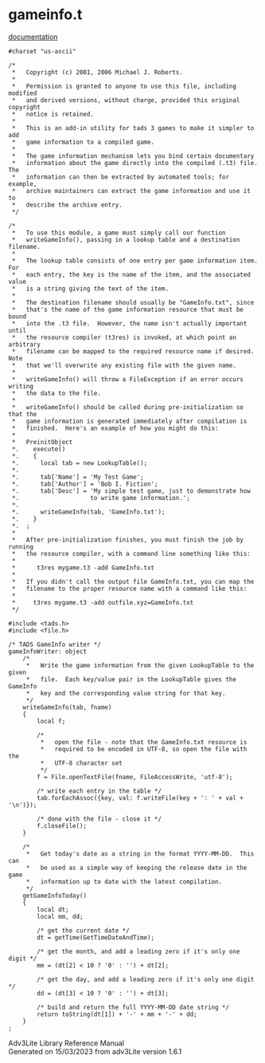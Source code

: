 ---
---
# gameinfo.t

[documentation](../file/gameinfo.t.html)

    #charset "us-ascii"

    /* 
     *   Copyright (c) 2001, 2006 Michael J. Roberts.
     *   
     *   Permission is granted to anyone to use this file, including modified
     *   and derived versions, without charge, provided this original copyright
     *   notice is retained.  
     *   
     *   This is an add-in utility for tads 3 games to make it simpler to add
     *   game information to a compiled game.  
     *   
     *   The game information mechanism lets you bind certain documentary
     *   information about the game directly into the compiled (.t3) file.  The
     *   information can then be extracted by automated tools; for example,
     *   archive maintainers can extract the game information and use it to
     *   describe the archive entry.  
     */

    /*   
     *   To use this module, a game must simply call our function
     *   writeGameInfo(), passing in a lookup table and a destination filename.
     *   
     *   The lookup table consists of one entry per game information item.  For
     *   each entry, the key is the name of the item, and the associated value
     *   is a string giving the text of the item.
     *   
     *   The destination filename should usually be "GameInfo.txt", since
     *   that's the name of the game information resource that must be bound
     *   into the .t3 file.  However, the name isn't actually important until
     *   the resource compiler (t3res) is invoked, at which point an arbitrary
     *   filename can be mapped to the required resource name if desired.  Note
     *   that we'll overwrite any existing file with the given name.
     *   
     *   writeGameInfo() will throw a FileException if an error occurs writing
     *   the data to the file.
     *   
     *   writeGameInfo() should be called during pre-initialization so that the
     *   game information is generated immediately after compilation is
     *   finished.  Here's an example of how you might do this:
     *   
     *   PreinitObject
     *.    execute()
     *.    {
     *.      local tab = new LookupTable();
     *.  
     *.      tab['Name'] = 'My Test Game';
     *.      tab['Author'] = 'Bob I. Fiction';
     *.      tab['Desc'] = 'My simple test game, just to demonstrate how
     *.                    to write game information.';
     *.  
     *.      writeGameInfo(tab, 'GameInfo.txt');
     *.    }
     *.  ;
     *   
     *   After pre-initialization finishes, you must finish the job by running
     *   the resource compiler, with a command line something like this:
     *   
     *      t3res mygame.t3 -add GameInfo.txt
     *   
     *   If you didn't call the output file GameInfo.txt, you can map the
     *   filename to the proper resource name with a command like this:
     *   
     *     t3res mygame.t3 -add outfile.xyz=GameInfo.txt 
     */

    #include <tads.h>
    #include <file.h>

    /* TADS GameInfo writer */
    gameInfoWriter: object
        /* 
         *   Write the game information from the given LookupTable to the given
         *   file.  Each key/value pair in the LookupTable gives the GameInfo
         *   key and the corresponding value string for that key.  
         */
        writeGameInfo(tab, fname)
        {
            local f;
            
            /* 
             *   open the file - note that the GameInfo.txt resource is
             *   required to be encoded in UTF-8, so open the file with the
             *   UTF-8 character set 
             */
            f = File.openTextFile(fname, FileAccessWrite, 'utf-8');

            /* write each entry in the table */
            tab.forEachAssoc({key, val: f.writeFile(key + ': ' + val + '\n')});
            
            /* done with the file - close it */
            f.closeFile();
        }

        /*
         *   Get today's date as a string in the format YYYY-MM-DD.  This can
         *   be used as a simple way of keeping the release date in the game
         *   information up to date with the latest compilation.  
         */
        getGameInfoToday()
        {
            local dt;
            local mm, dd;
            
            /* get the current date */
            dt = getTime(GetTimeDateAndTime);
            
            /* get the month, and add a leading zero if it's only one digit */
            mm = (dt[2] < 10 ? '0' : '') + dt[2];
            
            /* get the day, and add a leading zero if it's only one digit */
            dd = (dt[3] < 10 ? '0' : '') + dt[3];
            
            /* build and return the full YYYY-MM-DD date string */
            return toString(dt[1]) + '-' + mm + '-' + dd;
        }
    ;

<div class="ftr">

Adv3Lite Library Reference Manual  
Generated on 15/03/2023 from adv3Lite version 1.6.1

</div>
